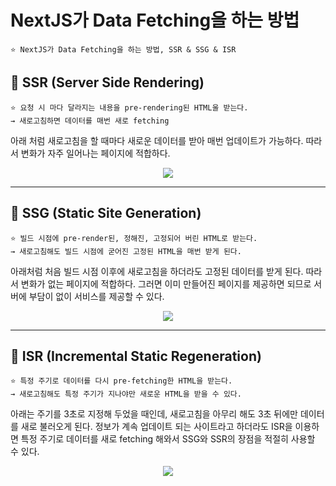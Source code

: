 # NextJS가 Data Fetching을 하는 방법

```
⭐️ NextJS가 Data Fetching을 하는 방법, SSR & SSG & ISR
```

## 🤔 SSR (Server Side Rendering)

```
⭐️ 요청 시 마다 달라지는 내용을 pre-rendering된 HTML울 받는다.
→ 새로고침하면 데이터를 매번 새로 fetching
```

아래 처럼 새로고침을 할 때마다 새로운 데이터를 받아 매번 업데이트가 가능하다. 따라서 변화가 자주 일어나는 페이지에 적합하다.

<p align="center"><img src="https://github.com/mobi-community/mobi-path-nextjs/assets/112946860/df591531-fd18-46d9-8c48-115be527cc6d" /></p>

---

## 🤔 SSG (Static Site Generation)

```
⭐️ 빌드 시점에 pre-render된, 정해진, 고정되어 버린 HTML로 받는다.
→ 새로고침해도 빌드 시점에 굳어진 고정된 HTML을 매번 받게 된다.
```

아래처럼 처음 빌드 시점 이후에 새로고침을 하더라도 고정된 데이터를 받게 된다. 따라서 변화가 없는 페이지에 적합하다. 그러면 이미 만들어진 페이지를 제공하면 되므로 서버에 부담이 없이 서비스를 제공할 수 있다.

<p align="center"><img src="https://github.com/mobi-community/mobi-path-nextjs/assets/112946860/b44cc250-52ef-41ec-ab3b-e352fc9a7ce3" /></p>

---

## 🤔 ISR (Incremental Static Regeneration)

```
⭐️ 특정 주기로 데이터를 다시 pre-fetching한 HTML을 받는다.
→ 새로고침해도 특정 주기가 지나야만 새로운 HTML을 받을 수 있다.
```

아래는 주기를 3초로 지정해 두었을 때인데, 새로고침을 아무리 해도 3초 뒤에만 데이터를 새로 불러오게 된다. 정보가 계속 업데이트 되는 사이트라고 하더라도 ISR을 이용하면 특정 주기로 데이터를 새로 fetching 해와서 SSG와 SSR의 장점을 적절히 사용할 수 있다.

<p align="center"><img src="https://github.com/mobi-community/mobi-path-nextjs/assets/112946860/82375c4e-99c1-4540-85e2-72591d663534" /></p>
